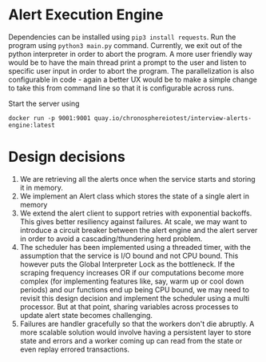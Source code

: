 # Alert Execution Engine

Dependencies can be installed using `pip3 install requests`. Run the program using `python3 main.py` command. Currently, we exit out of the python interpreter in order to abort the program. A more user friendly way would be to have the main thread print a prompt to the user and listen to specific user input in order to abort the program. The parallelization is also configurable in code - again a better UX would be to make a simple change to take this from command line so that it is configurable across runs.

Start the server using
```
docker run -p 9001:9001 quay.io/chronosphereiotest/interview-alerts-engine:latest
```

# Design decisions

1. We are retrieving all the alerts once when the service starts and storing it in memory.
2. We implement an Alert class which stores the state of a single alert in memory
3. We extend the alert client to support retries with exponential backoffs. This gives better resiliency against failures. At scale, we may want to introduce a circuit breaker between the alert engine and the alert server in order to avoid a cascading/thundering herd problem.
4. The scheduler has been implemented using a threaded timer, with the assumption that the service is I/O bound and not CPU bound. This however puts the Global Interpreter Lock as the bottleneck. If the scraping frequency increases OR if our computations become more complex (for implementing features like, say, warm up or cool down periods) and our functions end up being CPU bound, we may need to revisit this design decision and implement the scheduler using a multi processor. But at that point, sharing variables across processes to update alert state becomes challenging.
5. Failures are handler gracefully so that the workers don't die abruptly. A more scalable solution would involve having a persistent layer to store state and errors and a worker coming up can read from the state or even replay errored transactions.
